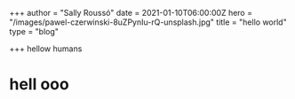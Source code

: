 +++
author = "Sally Roussó"
date = 2021-01-10T06:00:00Z
hero = "/images/pawel-czerwinski-8uZPynIu-rQ-unsplash.jpg"
title = "hello world"
type = "blog"

+++
hellow humans

# hell ooo